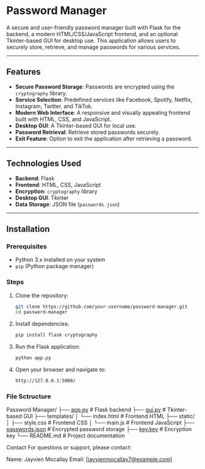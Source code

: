 # Password Manager

A secure and user-friendly password manager built with Flask for the backend, a modern HTML/CSS/JavaScript frontend, and an optional Tkinter-based GUI for desktop use. This application allows users to securely store, retrieve, and manage passwords for various services.

---

## Features

- **Secure Password Storage**: Passwords are encrypted using the `cryptography` library.
- **Service Selection**: Predefined services like Facebook, Spotify, Netflix, Instagram, Twitter, and TikTok.
- **Modern Web Interface**: A responsive and visually appealing frontend built with HTML, CSS, and JavaScript.
- **Desktop GUI**: A Tkinter-based GUI for local use.
- **Password Retrieval**: Retrieve stored passwords securely.
- **Exit Feature**: Option to exit the application after retrieving a password.

---

## Technologies Used

- **Backend**: Flask
- **Frontend**: HTML, CSS, JavaScript
- **Encryption**: `cryptography` library
- **Desktop GUI**: Tkinter
- **Data Storage**: JSON file (`passwords.json`)

---

## Installation

### Prerequisites
- Python 3.x installed on your system
- `pip` (Python package manager)

### Steps
1. Clone the repository:
   ```bash
   git clone https://github.com/your-username/password-manager.git
   cd password-manager

2. Install dependencies:
   ```bash
   pip install flask cryptography

3. Run the Flask application:
   ```bash
   python app.py

4. Open your browser and navigate to:
   ```bash
   http://127.0.0.1:5000/

### File Sctructure
Password Manager/
├── [app.py](http://_vscodecontentref_/1)               # Flask backend
├── [gui.py](http://_vscodecontentref_/2)               # Tkinter-based GUI
├── templates/
│   └── index.html       # Frontend HTML
├── static/
│   ├── style.css        # Frontend CSS
│   └── main.js          # Frontend JavaScript
├── [passwords.json](http://_vscodecontentref_/3)       # Encrypted password storage
├── [key.key](http://_vscodecontentref_/4)              # Encryption key
└── README.md            # Project documentation


Contact
For questions or support, please contact:

Name: Jayvien Mocallay
Email: [jayvienmocallay7@example.com]
